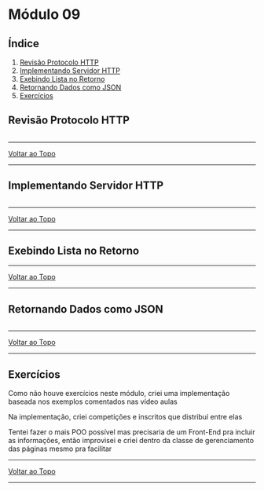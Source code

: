 # Módulo 09

## Índice

   1. [Revisão Protocolo HTTP](#objetos-imutáveis)
   2. [Implementando Servidor HTTP](#objetos-mutáveis)
   3. [Exebindo Lista no Retorno](#definindo-classes)
   4. [Retornando Dados como JSON](#herança)
   5. [Exercícios](#exercícios)

## Revisão Protocolo HTTP



```python
```

---

[Voltar ao Topo](#m%C3%B3dulo-07)

---

## Implementando Servidor HTTP



```python

```



---

[Voltar ao Topo](#m%C3%B3dulo-07)

---

## Exebindo Lista no Retorno



---

[Voltar ao Topo](#m%C3%B3dulo-07)

---

## Retornando Dados como JSON



```python

```



---

[Voltar ao Topo](#m%C3%B3dulo-09)

---

## Exercícios

Como não houve exercícios neste módulo, criei uma implementação baseada nos exemplos comentados nas vídeo aulas

Na implementação, criei competições e inscritos que distribuí entre elas

Tentei fazer o mais POO possível mas precisaria de um Front-End pra incluir as informações, então improvisei e criei dentro da classe de gerenciamento das páginas mesmo pra facilitar


---

[Voltar ao Topo](#m%C3%B3dulo-07)

---



